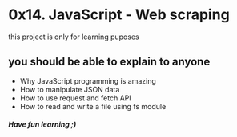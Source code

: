 # 0x14. JavaScript - Web scraping
this project is only for learning puposes
## you should be able to explain to anyone
* Why JavaScript programming is amazing
* How to manipulate JSON data
* How to use request and fetch API
* How to read and write a file using fs module
##### Have fun learning ;)
